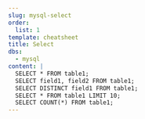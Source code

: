```yaml
---
slug: mysql-select
order:
  list: 1
template: cheatsheet
title: Select
dbs:
  - mysql
content: |
  SELECT * FROM table1;
  SELECT field1, field2 FROM table1;
  SELECT DISTINCT field1 FROM table1;
  SELECT * FROM table1 LIMIT 10;
  SELECT COUNT(*) FROM table1;
---
```

